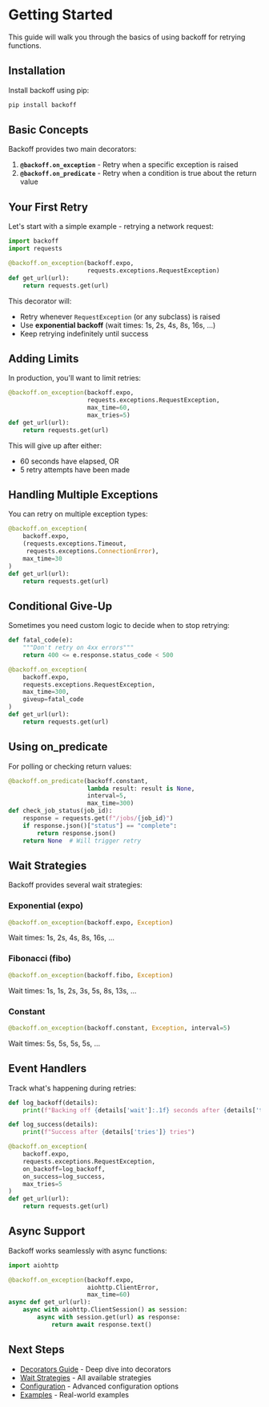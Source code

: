 # Getting Started

This guide will walk you through the basics of using backoff for retrying functions.

## Installation

Install backoff using pip:

```bash
pip install backoff
```

## Basic Concepts

Backoff provides two main decorators:

1. **`@backoff.on_exception`** - Retry when a specific exception is raised
2. **`@backoff.on_predicate`** - Retry when a condition is true about the return value

## Your First Retry

Let's start with a simple example - retrying a network request:

```python
import backoff
import requests

@backoff.on_exception(backoff.expo,
                      requests.exceptions.RequestException)
def get_url(url):
    return requests.get(url)
```

This decorator will:

- Retry whenever `RequestException` (or any subclass) is raised
- Use **exponential backoff** (wait times: 1s, 2s, 4s, 8s, 16s, ...)
- Keep retrying indefinitely until success

## Adding Limits

In production, you'll want to limit retries:

```python
@backoff.on_exception(backoff.expo,
                      requests.exceptions.RequestException,
                      max_time=60,
                      max_tries=5)
def get_url(url):
    return requests.get(url)
```

This will give up after either:

- 60 seconds have elapsed, OR
- 5 retry attempts have been made

## Handling Multiple Exceptions

You can retry on multiple exception types:

```python
@backoff.on_exception(
    backoff.expo,
    (requests.exceptions.Timeout,
     requests.exceptions.ConnectionError),
    max_time=30
)
def get_url(url):
    return requests.get(url)
```

## Conditional Give-Up

Sometimes you need custom logic to decide when to stop retrying:

```python
def fatal_code(e):
    """Don't retry on 4xx errors"""
    return 400 <= e.response.status_code < 500

@backoff.on_exception(
    backoff.expo,
    requests.exceptions.RequestException,
    max_time=300,
    giveup=fatal_code
)
def get_url(url):
    return requests.get(url)
```

## Using on_predicate

For polling or checking return values:

```python
@backoff.on_predicate(backoff.constant,
                      lambda result: result is None,
                      interval=5,
                      max_time=300)
def check_job_status(job_id):
    response = requests.get(f"/jobs/{job_id}")
    if response.json()["status"] == "complete":
        return response.json()
    return None  # Will trigger retry
```

## Wait Strategies

Backoff provides several wait strategies:

### Exponential (expo)

```python
@backoff.on_exception(backoff.expo, Exception)
```

Wait times: 1s, 2s, 4s, 8s, 16s, ...

### Fibonacci (fibo)

```python
@backoff.on_exception(backoff.fibo, Exception)
```

Wait times: 1s, 1s, 2s, 3s, 5s, 8s, 13s, ...

### Constant

```python
@backoff.on_exception(backoff.constant, Exception, interval=5)
```

Wait times: 5s, 5s, 5s, 5s, ...

## Event Handlers

Track what's happening during retries:

```python
def log_backoff(details):
    print(f"Backing off {details['wait']:.1f} seconds after {details['tries']} tries")

def log_success(details):
    print(f"Success after {details['tries']} tries")

@backoff.on_exception(
    backoff.expo,
    requests.exceptions.RequestException,
    on_backoff=log_backoff,
    on_success=log_success,
    max_tries=5
)
def get_url(url):
    return requests.get(url)
```

## Async Support

Backoff works seamlessly with async functions:

```python
import aiohttp

@backoff.on_exception(backoff.expo,
                      aiohttp.ClientError,
                      max_time=60)
async def get_url(url):
    async with aiohttp.ClientSession() as session:
        async with session.get(url) as response:
            return await response.text()
```

## Next Steps

- [Decorators Guide](user-guide/decorators.md) - Deep dive into decorators
- [Wait Strategies](user-guide/wait-strategies.md) - All available strategies
- [Configuration](user-guide/configuration.md) - Advanced configuration options
- [Examples](examples.md) - Real-world examples
